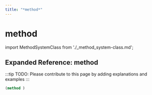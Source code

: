 ```yaml
---
title: "*method*"
---
```


# method

import MethodSystemClass from './_method_system-class.md';

<MethodSystemClass />

## Expanded Reference: method

:::tip
TODO: Please contribute to this page by adding explanations and examples
:::

```lisp
(method )
```

